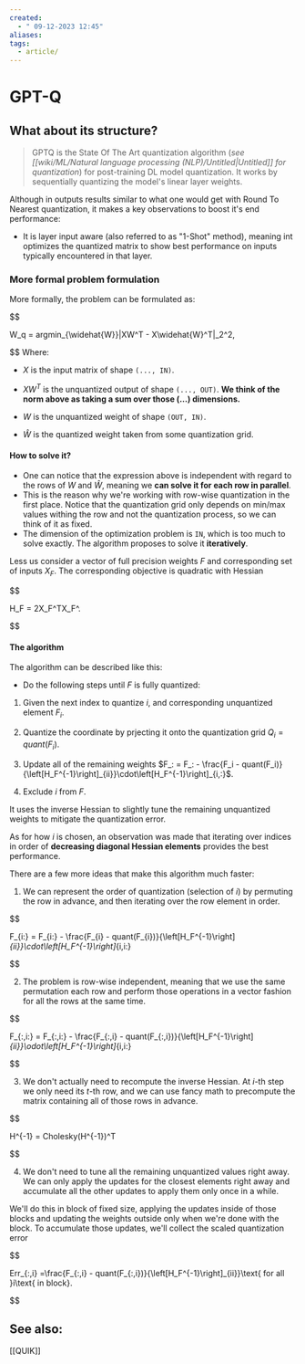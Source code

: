 ```yaml
---
created:
  - " 09-12-2023 12:45"
aliases: 
tags:
  - article/
---
```


# GPT-Q

## What about its structure?

> GPTQ is the State Of The Art quantization algorithm (*see [[wiki/ML/Natural language processing (NLP)/Untitled|Untitled]] for quantization*) for post-training DL model quantization. It works by sequentially quantizing the model's linear layer weights.

  

Although in outputs results similar to what one would get with Round To Nearest quantization, it makes a key observations to boost it's end performance:

* It is layer input aware (also referred to as "1-Shot" method), meaning int optimizes the quantized matrix to show best performance on inputs typically encountered in that layer.

### More formal problem formulation
More formally, the problem can be formulated as:

$$

W_q = argmin_{\widehat{W}}\|XW^T - X\widehat{W}^T\|_2^2,

$$ 
Where:

* $X$ is the input matrix of shape `(..., IN)`.

* $XW^T$ is the unquantized output of shape `(..., OUT)`. **We think of the norm above as taking a sum over those (...) dimensions.**

* $W$ is the unquantized weight of shape `(OUT, IN)`.

* $\widehat{W}$ is the quantized weight taken from some quantization grid.

  
#### How to solve it?
- One can notice that the expression above is independent with regard to the rows of $W$ and $\widehat{W}$, meaning we **can solve it for each row in parallel**. 
- This is the reason why we're working with row-wise quantization in the first place. Notice that the quantization grid only depends on min/max values withing the row and not the quantization process, so we can think of it as fixed.
- The dimension of the optimization problem is `IN`, which is too much to solve exactly. The algorithm proposes to solve it **iteratively**.

  

Less us consider a vector of full precision weights $F$ and corresponding set of inputs $X_F$. The corresponding objective is quadratic with Hessian

$$

H_F = 2X_F^TX_F^.

$$

#### The algorithm
The algorithm can be described like this:

* Do the following steps until $F$ is fully quantized:

1. Given the next index to quantize $i$, and corresponding unquantized element $F_i$.

2. Quantize the coordinate by prjecting it onto the quantization grid $Q_i = quant(F_i)$.

3. Update all of the remaining weights $F_: = F_: - \frac{F_i - quant(F_i)}{\left[H_F^{-1}\right]_{ii}}\cdot\left[H_F^{-1}\right]_{i,:}$.

4. Exclude $i$ from $F$.

  

It uses the inverse Hessian to slightly tune the remaining unquantized weights to mitigate the quantization error.

  

As for how $i$ is chosen, an observation was made that iterating over indices in order of **decreasing diagonal Hessian elements** provides the best performance.

  

There are a few more ideas that make this algorithm much faster:

1. We can represent the order of quantization (selection of $i$) by permuting the row in advance, and then iterating over the row element in order.

$$

F_{i:} = F_{i:} - \frac{F_{i} - quant(F_{i})}{\left[H_F^{-1}\right]_{ii}}\cdot\left[H_F^{-1}\right]_{i,i:}

$$

2. The problem is row-wise independent, meaning that we use the same permutation each row and perform those operations in a vector fashion for all the rows at the same time.

$$

F_{:,i:} = F_{:,i:} - \frac{F_{:,i} - quant(F_{:,i})}{\left[H_F^{-1}\right]_{ii}}\odot\left[H_F^{-1}\right]_{i,i:}

$$

3. We don't actually need to recompute the inverse Hessian. At $i$-th step we only need its $t$-th row, and we can use fancy math to precompute the matrix containing all of those rows in advance.

$$

H^{-1} = Cholesky(H^{-1})^T

$$

  

4. We don't need to tune all the remaining unquantized values right away. We can only apply the updates for the closest elements right away and accumulate all the other updates to apply them only once in a while.

  

We'll do this in block of fixed size, applying the updates inside of those blocks and updating the weights outside only when we're done with the block. To accumulate those updates, we'll collect the scaled quantization error

$$

Err_{:,i} =\frac{F_{:,i} - quant(F_{:,i})}{\left[H_F^{-1}\right]_{ii}}\text{ for all }i\text{ in block}.

$$


## See also:

[[QUIK]]
